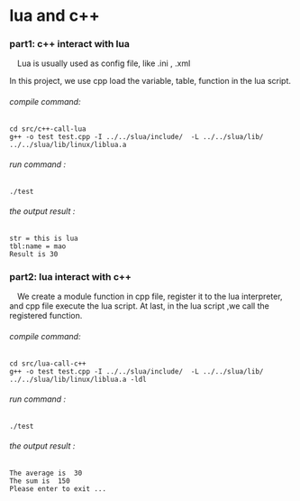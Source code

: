 # lua and c++
### part1: c++ interact with lua
&ensp;&ensp;Lua is usually used as config file, like .ini , .xml  

In this project, we use cpp load the variable, table, function in the lua script.
###### compile command:
	cd src/c++-call-lua
	g++ -o test test.cpp -I ../../slua/include/  -L ../../slua/lib/ ../../slua/lib/linux/liblua.a
###### run command :
	./test
###### the output result :
```
str = this is lua
tbl:name = mao
Result is 30
```
### part2: lua interact with c++
&ensp;&ensp;We create a module function in cpp file, register it to the lua interpreter, and cpp file execute the lua script. At last, in the lua script ,we call the registered function.
###### compile command:
	cd src/lua-call-c++
	g++ -o test test.cpp -I ../../slua/include/  -L ../../slua/lib/ ../../slua/lib/linux/liblua.a -ldl
###### run command :
	./test
###### the output result :
```
The average is 	30
The sum is 	150
Please enter to exit ...
```
